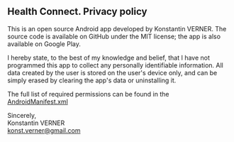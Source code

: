 ## Health Connect. Privacy policy

This is an open source Android app developed by Konstantin VERNER. The source code is available on GitHub under the MIT license; the app is also available on Google Play.

I hereby state, to the best of my knowledge and belief, that I have not programmed this app to collect any personally identifiable information. All data created by the user is stored on the user's device only, and can be simply erased by clearing the app's data or uninstalling it.

The full list of required permissions can be found in the [AndroidManifest.xml](https://github.com/konverner/healthgateway/blob/main/app/src/main/AndroidManifest.xml)

Sincerely,<br>
Konstantin VERNER<br>
konst.verner@gmail.com
